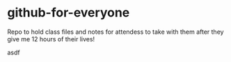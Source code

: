 # github-for-everyone
Repo to hold class files and notes for attendess to take with them after they give me 12 hours of their lives!

asdf
